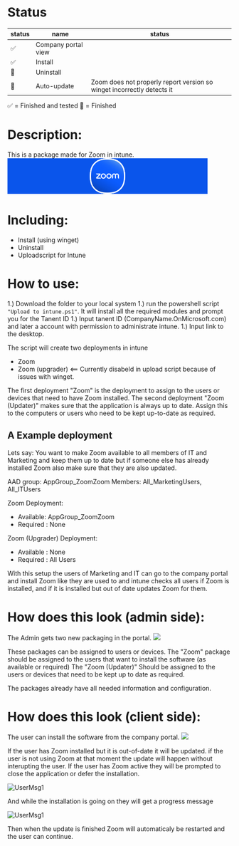 # Status
|status|name|status| 
|--|--|--|
:white_check_mark:|Company portal view 
:white_check_mark:|Install
:black_square_button:|Uninstall
:black_square_button:|Auto-update | Zoom does not properly report version so winget incorrectly detects it

:white_check_mark: = Finished and tested
:black_square_button: = Finished 

# Description:
This is a package made for Zoom in intune.  
![Banner](./package/AppDeployToolkit/AppDeployToolkitBanner.png)

# Including: 
- Install (using winget)
- Uninstall
- Uploadscript for Intune


# How to use:
1.) Download the folder to your local system
1.) run the powershell script `"Upload to intune.ps1"`. 
It will install all the required modules and prompt you for the Tanent ID
1.) Input tanent ID (CompanyName.OnMicrosoft.com) and later a account with permission to administrate intune. 
1.) Input link to the desktop.

The script will create two deployments in intune
- Zoom
- Zoom (upgrader) <== Currently disabeld in upload script because of issues with winget. 

The first deployment "Zoom" is the deployment to assign to the users or devices that need to have Zoom installed.
The second deployment "Zoom (Updater)" makes sure that the application is always up to date. Assign this to the computers or users who need to be kept up-to-date as required.

## A Example deployment

Lets say: You want to make Zoom available to all members of IT and Marketing and keep them up to date but if someone else has already installed Zoom also make sure that they are also updated.

AAD group: AppGroup_ZoomZoom
Members: All_MarketingUsers, All_ITUsers

Zoom
Deployment: 
- Available: AppGroup_ZoomZoom
- Required : None

Zoom (Upgrader)
Deployment: 
- Available : None
- Required : All Users

With this setup the users of Marketing and IT can go to the company portal and install Zoom like they are used to and intune checks all users if Zoom is installed, and if it is installed but out of date updates Zoom for them.


# How does this look (admin side):
The Admin gets two new packaging in the portal.
![](./Configuration/Images/PreviewAdminView1.png)

These packages can be assigned to users or devices. 
The "Zoom" package should be assigned to the users that want to install the software (as available or required)
The "Zoom (Updater)" Should be assigned to the users or devices that need to be kept up to date as required.

The packages already have all needed information and configuration.

# How does this look (client side):
The user can install the software from the company portal. 
![](./Configuration/Images/PreviewIfUserHasCompanyPortal.png)

If the user has Zoom installed but it is out-of-date it will be updated. if the user is not using Zoom at that moment the update will happen without interupting the user.
If the user has Zoom active they will be prompted to close the application or defer the installation.  

![UserMsg1](./Configuration/Images/PreviewUserMsg1.png)

And while the installation is going on they will get a progress message  

![UserMsg1](./Configuration/Images/PreviewUserMsg2.png)

Then when the update is finished Zoom will automaticaly be restarted and the user can continue.
